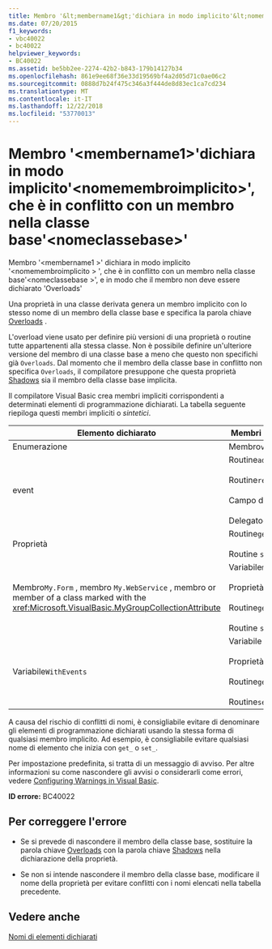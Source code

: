 ```yaml
---
title: Membro '&lt;membername1&gt;'dichiara in modo implicito'&lt;nomemembroimplicito&gt;', che è in conflitto con un membro nella classe base'&lt;nomeclassebase&gt;'
ms.date: 07/20/2015
f1_keywords:
- vbc40022
- bc40022
helpviewer_keywords:
- BC40022
ms.assetid: be5bb2ee-2274-42b2-b843-179b14127b34
ms.openlocfilehash: 861e9ee68f36e33d19569bf4a2d05d71c0ae06c2
ms.sourcegitcommit: 0888d7b24f475c346a3f444de8d83ec1ca7cd234
ms.translationtype: MT
ms.contentlocale: it-IT
ms.lasthandoff: 12/22/2018
ms.locfileid: "53770013"
---
```

# <a name="member-ltmembername1gt-implicitly-declares-ltimplicitmembernamegt-which-conflicts-with-a-member-in-the-base-class-ltbaseclassnamegt"></a>Membro '&lt;membername1&gt;'dichiara in modo implicito'&lt;nomemembroimplicito&gt;', che è in conflitto con un membro nella classe base'&lt;nomeclassebase&gt;'
Membro '\<membername1 >' dichiara in modo implicito '\<nomemembroimplicito > ', che è in conflitto con un membro nella classe base'\<nomeclassebase >', e in modo che il membro non deve essere dichiarato 'Overloads'  
  
 Una proprietà in una classe derivata genera un membro implicito con lo stesso nome di un membro della classe base e specifica la parola chiave [Overloads](../../visual-basic/language-reference/modifiers/overloads.md) .  
  
 L'overload viene usato per definire più versioni di una proprietà o routine tutte appartenenti alla stessa classe. Non è possibile definire un'ulteriore versione del membro di una classe base a meno che questo non specifichi già `Overloads`. Dal momento che il membro della classe base in conflitto non specifica `Overloads`, il compilatore presuppone che questa proprietà [Shadows](../../visual-basic/language-reference/modifiers/shadows.md) sia il membro della classe base implicita.  
  
 Il compilatore Visual Basic crea membri impliciti corrispondenti a determinati elementi di programmazione dichiarati. La tabella seguente riepiloga questi membri impliciti o *sintetici*.  
  
|Elemento dichiarato|Membri creati in modo implicito|  
|----------------------|--------------------------------|  
|Enumerazione|Membro`value__` |  
|event|Routine`add_<eventname>` <br /><br /> Routine`remove_<eventname>` <br /><br /> Campo di`<eventname>Event` <br /><br /> Delegato`<eventname>EventHandler` |  
|Proprietà|Routine`get_<propertyname>` <br /><br /> Routine `set_<propertyname>`|  
|Membro`My.Form` , membro `My.WebService` , membro or member of a class marked with the <xref:Microsoft.VisualBasic.MyGroupCollectionAttribute> |Variabile`m_<variablename>` `Static` <br /><br /> Proprietà`<variablename>` <br /><br /> Routine`get_<variablename>` <br /><br /> Routine `set_<variablename>`|  
|Variabile`WithEvents` |Variabile `_<variablename>`<br /><br /> Proprietà `<variablename>`<br /><br /> Routine`get_<variablename>` <br /><br /> Routine`set_<variablename>` |  
  
 A causa del rischio di conflitti di nomi, è consigliabile evitare di denominare gli elementi di programmazione dichiarati usando la stessa forma di qualsiasi membro implicito. Ad esempio, è consigliabile evitare qualsiasi nome di elemento che inizia con `get_` o `set_`.  
  
 Per impostazione predefinita, si tratta di un messaggio di avviso. Per altre informazioni su come nascondere gli avvisi o considerarli come errori, vedere [Configuring Warnings in Visual Basic](/visualstudio/ide/configuring-warnings-in-visual-basic).  
  
 **ID errore:** BC40022  
  
## <a name="to-correct-this-error"></a>Per correggere l'errore  
  
-   Se si prevede di nascondere il membro della classe base, sostituire la parola chiave [Overloads](../../visual-basic/language-reference/modifiers/overloads.md) con la parola chiave [Shadows](../../visual-basic/language-reference/modifiers/shadows.md) nella dichiarazione della proprietà.  
  
-   Se non si intende nascondere il membro della classe base, modificare il nome della proprietà per evitare conflitti con i nomi elencati nella tabella precedente.  
  
## <a name="see-also"></a>Vedere anche  
 [Nomi di elementi dichiarati](../../visual-basic/programming-guide/language-features/declared-elements/declared-element-names.md)
